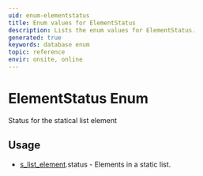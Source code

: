 ```yaml
---
uid: enum-elementstatus
title: Enum values for ElementStatus
description: Lists the enum values for ElementStatus.
generated: true
keywords: database enum
topic: reference
envir: onsite, online
---
```


# ElementStatus Enum

Status for the statical list element


## Usage

* [s_list_element](../s-list-element.md).status - Elements in a static list.
